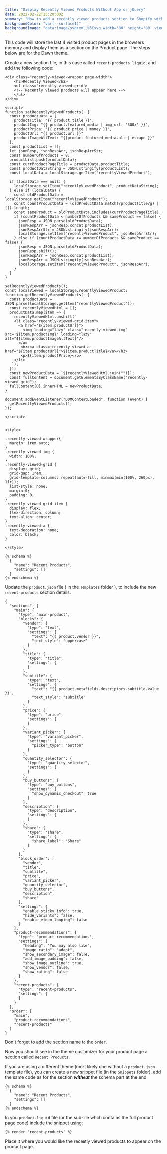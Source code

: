 ```yaml
---
title: "Display Recently Viewed Products Without App or jQuery"
date: 2022-02-22T15:20:00Z
summary: "How to add a recently viewed products section to Shopify without using an app or jquery"
backgroundColor: "var(--surface1)"
backgroundImage: "data:image/svg+xml,%3Csvg width='80' height='80' viewBox='0 0 80 80' xmlns='http://www.w3.org/2000/svg'%3E%3Cg fill='none' fill-rule='evenodd'%3E%3Cg fill='%23ffc078' fill-opacity='1'%3E%3Cpath d='M50 50c0-5.523 4.477-10 10-10s10 4.477 10 10-4.477 10-10 10c0 5.523-4.477 10-10 10s-10-4.477-10-10 4.477-10 10-10zM10 10c0-5.523 4.477-10 10-10s10 4.477 10 10-4.477 10-10 10c0 5.523-4.477 10-10 10S0 25.523 0 20s4.477-10 10-10zm10 8c4.418 0 8-3.582 8-8s-3.582-8-8-8-8 3.582-8 8 3.582 8 8 8zm40 40c4.418 0 8-3.582 8-8s-3.582-8-8-8-8 3.582-8 8 3.582 8 8 8z' /%3E%3C/g%3E%3C/g%3E%3C/svg%3E"
---
```


This code will store the last 4 visited product pages in the browsers memory and display them as a section on the Product page. The steps below are for the Dawn theme.  

Create a new section file, in this case called `recent-products.liquid`, and add the following code:  

```
<div class="recently-viewed-wrapper page-width">
    <h2>Recently Viewed</h2>
    <ul class="recently-viewed-grid">
    <!-- Recently viewed products will appear here -->
    </ul>
</div>

<script>
function setRecentlyViewedProducts() {
  const productData = {
    productTitle: "{{ product.title }}",
    productImg: "{{ product.featured_media | img_url: '300x' }}",
    productPrice: "{{ product.price | money }}",
    productUrl: "{{ product.url }}",
    productImageAltText: "{{product.featured_media.alt | escape }}"
  };
  const productList = [];
  let jsonResp, jsonRespArr, jsonRespArrStr;
  const numberOfProducts = 8;
  productList.push(productData);
  const currProductPageTitle = productData.productTitle;
  const productDataString = JSON.stringify(productList);
  const localData = localStorage.getItem("recentlyViewedProduct");

  if (localData === null) {
    localStorage.setItem("recentlyViewedProduct", productDataString);
  } else if (localData) {
    const oldProductData = localStorage.getItem("recentlyViewedProduct");
    const countProductData = (oldProductData.match(/productTitle/g) || []).length;
    const sameProduct = oldProductData.includes(currProductPageTitle);
    if (countProductData < numberOfProducts && sameProduct == false) {
      jsonResp = JSON.parse(oldProductData);
      jsonRespArr = jsonResp.concat(productList);
      jsonRespArrStr = JSON.stringify(jsonRespArr);
      localStorage.setItem("recentlyViewedProduct", jsonRespArrStr);
    } else if (countProductData >= numberOfProducts && sameProduct == false) {
      jsonResp = JSON.parse(oldProductData);
      jsonResp.shift();
      jsonRespArr = jsonResp.concat(productList);
      jsonRespArr = JSON.stringify(jsonRespArr);
      localStorage.setItem("recentlyViewedProduct", jsonRespArr);
    }
  }
}

setRecentlyViewedProducts();
const localViewed = localStorage.recentlyViewedProduct;
function getRecentlyViewedProducts() {
  const productData = JSON.parse(localStorage.getItem("recentlyViewedProduct"));
  const recentlyViewedHtml = [];
  productData.map(item => {
    recentlyViewedHtml.unshift(`
    <li class="recently-viewed-grid-item">
      <a href="${item.productUrl}"> 
		<img loading="lazy" class="recently-viewed-img" src='${item.productImg}' loading="lazy" alt="${item.productImageAltText}"/>
      </a>
       <h3><a class="recently-viewed-a" href="${item.productUrl}">${item.productTitle}</a></h3>
       <p>${item.productPrice}</p>
    </li>
   `);
  });
  const newProductData = `${recentlyViewedHtml.join("")}`;
  const fullContent = document.getElementsByClassName("recently-viewed-grid");
  fullContent[0].innerHTML = newProductData;
}

document.addEventListener("DOMContentLoaded", function (event) {
  getRecentlyViewedProducts();
});

</script>


<style>

.recently-viewed-wrapper{
  margin: 1rem auto;
}
.recently-viewed-img {
  width: 100%;
}
.recently-viewed-grid {
  display: grid;
  grid-gap: 1rem;
  grid-template-columns: repeat(auto-fill, minmax(min(100%, 260px), 1fr));
  list-style: none;
  margin:0; 
  padding: 0;
}    
.recently-viewed-grid-item {
  display: flex;
  flex-direction: column;
  text-align: center;
}
.recently-viewed-a {
  text-decoration: none;
  color: black;
}
    
</style>

{% schema %}
  {
    "name": "Recent Products",
    "settings": []
  }
{% endschema %}
```

Update the `product.json` file ( in the `Templates` folder ), to include the new `recent-products` section details:

```
{
  "sections": {
    "main": {
      "type": "main-product",
      "blocks": {
        "vendor": {
          "type": "text",
          "settings": {
            "text": "{{ product.vendor }}",
            "text_style": "uppercase"
          }
        },
        "title": {
          "type": "title",
          "settings": {
          }
        },
        "subtitle": {
          "type": "text",
          "settings": {
            "text": "{{ product.metafields.descriptors.subtitle.value }}",
            "text_style": "subtitle"
          }
        },
        "price": {
          "type": "price",
          "settings": {
          }
        },
        "variant_picker": {
          "type": "variant_picker",
          "settings": {
            "picker_type": "button"
          }
        },
        "quantity_selector": {
          "type": "quantity_selector",
          "settings": {
          }
        },
        "buy_buttons": {
          "type": "buy_buttons",
          "settings": {
            "show_dynamic_checkout": true
          }
        },
        "description": {
          "type": "description",
          "settings": {
          }
        },
        "share": {
          "type": "share",
          "settings": {
            "share_label": "Share"
          }
        }
      },
      "block_order": [
        "vendor",
        "title",
        "subtitle",
        "price",
        "variant_picker",
        "quantity_selector",
        "buy_buttons",
        "description",
        "share"
      ],
      "settings": {
        "enable_sticky_info": true,
        "hide_variants": false,
        "enable_video_looping": false
      }
    },
    "product-recommendations": {
      "type": "product-recommendations",
      "settings": {
        "heading": "You may also like",
        "image_ratio": "adapt",
        "show_secondary_image": false,
        "add_image_padding": false,
        "show_image_outline": true,
        "show_vendor": false,
        "show_rating": false
      }
    },
    "recent-products": {
      "type": "recent-products",
      "settings": {
      }
    }
  },
  "order": [
    "main",
    "product-recommendations",
    "recent-products"
  ]
}
```
Don't forget to add the section name to the `order`.

Now you should see in the theme customizer for your product page a section called `Recent Products`.

If you are using a different theme (most likely one without a `product.json` template file), you can create a new snippet file (in the `Snippets` folder), add the same code as for the section ***without*** the schema part at the end.
```
{% schema %}
  {
    "name": "Recent Products",
    "settings": []
  }
{% endschema %}
```
In you `product.liquid` file (or the sub-file whch contains the full product page code) include the snippet using:
```
{% render 'recent-products' %}
```
Place it where you would like the recently viewed products to appear on the product page.

